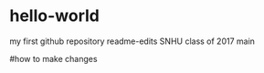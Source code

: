 # hello-world
my first github repository
 readme-edits
SNHU class of 2017
 main

#how to make changes
